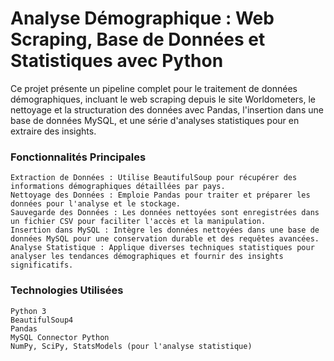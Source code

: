 <h1> Analyse Démographique : Web Scraping, Base de Données et Statistiques avec Python </h1>

Ce projet présente un pipeline complet pour le traitement de données démographiques, incluant le web scraping depuis le site Worldometers, le nettoyage et la structuration des données avec Pandas, l'insertion dans une base de données MySQL, et une série d'analyses statistiques pour en extraire des insights.

<h3>Fonctionnalités Principales</h3>

    Extraction de Données : Utilise BeautifulSoup pour récupérer des informations démographiques détaillées par pays.
    Nettoyage des Données : Emploie Pandas pour traiter et préparer les données pour l'analyse et le stockage. 
    Sauvegarde des Données : Les données nettoyées sont enregistrées dans un fichier CSV pour faciliter l'accès et la manipulation. 
    Insertion dans MySQL : Intègre les données nettoyées dans une base de données MySQL pour une conservation durable et des requêtes avancées. 
    Analyse Statistique : Applique diverses techniques statistiques pour analyser les tendances démographiques et fournir des insights significatifs. 
    
<h3>Technologies Utilisées</h3>

    Python 3
    BeautifulSoup4
    Pandas
    MySQL Connector Python
    NumPy, SciPy, StatsModels (pour l'analyse statistique)
